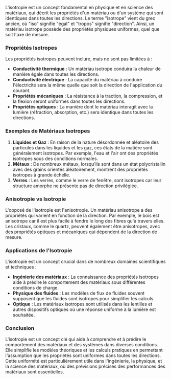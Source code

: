 L'isotropie est un concept fondamental en physique et en science des matériaux, qui décrit les propriétés d'un matériau ou d'un système qui sont identiques dans toutes les directions. Le terme "isotrope" vient du grec ancien, où "iso" signifie "égal" et "tropos" signifie "direction". Ainsi, un matériau isotrope possède des propriétés physiques uniformes, quel que soit l'axe de mesure.

### Propriétés Isotropes

Les propriétés isotropes peuvent inclure, mais ne sont pas limitées à :

- **Conductivité thermique** : Un matériau isotrope conduira la chaleur de manière égale dans toutes les directions.
- **Conductivité électrique** : La capacité du matériau à conduire l'électricité sera la même quelle que soit la direction de l'application du courant.
- **Propriétés mécaniques** : La résistance à la traction, la compression, et la flexion seront uniformes dans toutes les directions.
- **Propriétés optiques** : La manière dont le matériau interagit avec la lumière (réfraction, absorption, etc.) sera identique dans toutes les directions.

### Exemples de Matériaux Isotropes

1. **Liquides et Gaz** : En raison de la nature désordonnée et aléatoire des particules dans les liquides et les gaz, ces états de la matière sont généralement isotropes. Par exemple, l'eau et l'air ont des propriétés isotropes sous des conditions normales.
2. **Métaux** : De nombreux métaux, lorsqu'ils sont dans un état polycristallin avec des grains orientés aléatoirement, montrent des propriétés isotropes à grande échelle.
3. **Verres** : Les verres, comme le verre de fenêtre, sont isotropes car leur structure amorphe ne présente pas de direction privilégiée.

### Anisotropie vs Isotropie

L'opposé de l'isotropie est l'anisotropie. Un matériau anisotrope a des propriétés qui varient en fonction de la direction. Par exemple, le bois est anisotrope car il est plus facile à fendre le long des fibres qu'à travers elles. Les cristaux, comme le quartz, peuvent également être anisotropes, avec des propriétés optiques et mécaniques qui dépendent de la direction de mesure.

### Applications de l'Isotropie

L'isotropie est un concept crucial dans de nombreux domaines scientifiques et techniques :

- **Ingénierie des matériaux** : La connaissance des propriétés isotropes aide à prédire le comportement des matériaux sous différentes conditions de charge.
- **Physique des fluides** : Les modèles de flux de fluides souvent supposent que les fluides sont isotropes pour simplifier les calculs.
- **Optique** : Les matériaux isotropes sont utilisés dans les lentilles et autres dispositifs optiques où une réponse uniforme à la lumière est souhaitée.

### Conclusion

L'isotropie est un concept clé qui aide à comprendre et à prédire le comportement des matériaux et des systèmes dans diverses conditions. Elle simplifie les modèles théoriques et les calculs pratiques en permettant l'assumption que les propriétés sont uniformes dans toutes les directions. Cette uniformité est particulièrement utile dans l'ingénierie, la physique, et la science des matériaux, où des prévisions précises des performances des matériaux sont essentielles.